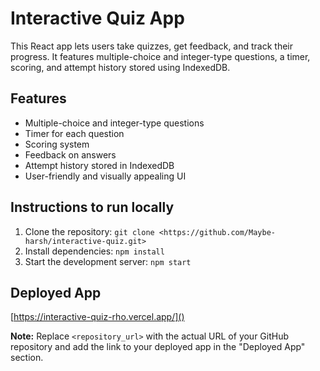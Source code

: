 # Interactive Quiz App

This React app lets users take quizzes, get feedback, and track their progress. It features multiple-choice and integer-type questions, a timer, scoring, and attempt history stored using IndexedDB.

## Features

* Multiple-choice and integer-type questions
* Timer for each question
* Scoring system
* Feedback on answers
* Attempt history stored in IndexedDB
* User-friendly and visually appealing UI

## Instructions to run locally

1. Clone the repository: `git clone <https://github.com/Maybe-harsh/interactive-quiz.git>`
2. Install dependencies: `npm install`
3. Start the development server: `npm start`

## Deployed App

[https://interactive-quiz-rho.vercel.app/]()

**Note:** Replace `<repository_url>` with the actual URL of your GitHub repository and add the link to your deployed app in the "Deployed App" section.